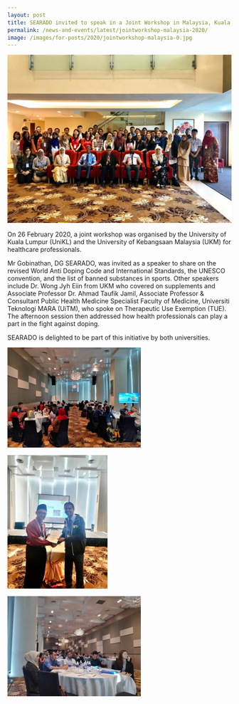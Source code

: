 ```yaml
---
layout: post
title: SEARADO invited to speak in a Joint Workshop in Malaysia, Kuala Lumpur
permalink: /news-and-events/latest/jointworkshop-malaysia-2020/
image: /images/for-posts/2020/jointworkshop-malaysia-0.jpg
---
```

![Joint Workshop in Malaysia, Kuala Lumpur](/images/for-posts/2020/jointworkshop-malaysia-0.jpg)

On 26 February 2020, a joint workshop was organised by the University of Kuala Lumpur (UniKL) and the University of Kebangsaan Malaysia (UKM) for healthcare professionals.

Mr Gobinathan, DG SEARADO, was invited as a speaker to share on the revised World Anti Doping Code and International Standards, the UNESCO convention, and the list of banned substances in sports. Other speakers include Dr. Wong Jyh Eiin from UKM who covered on supplements and Associate Professor Dr. Ahmad Taufik Jamil, Associate Professor & Consultant Public Health Medicine Specialist Faculty of Medicine, Universiti Teknologi MARA (UiTM), who spoke on Therapeutic Use Exemption (TUE). The afternoon session then addressed how health professionals can play a part in the fight against doping.

SEARADO is delighted to be part of this initiative by both universities.

![Joint Workshop in Malaysia, Kuala Lumpur](/images/for-posts/2020/jointworkshop-malaysia-1.jpg)

![Joint Workshop in Malaysia, Kuala Lumpur](/images/for-posts/2020/jointworkshop-malaysia-2.jpg)

![Joint Workshop in Malaysia, Kuala Lumpur](/images/for-posts/2020/jointworkshop-malaysia-3.jpg)
